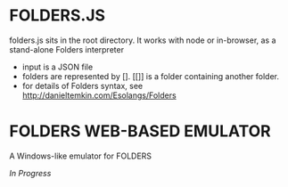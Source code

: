 
# FOLDERS.JS

folders.js sits in the root directory. It works with node or in-browser, as a stand-alone Folders interpreter

* input is a JSON file
* folders are represented by []. [[]] is a folder containing another folder.
* for details of Folders syntax, see http://danieltemkin.com/Esolangs/Folders

# FOLDERS WEB-BASED EMULATOR

A Windows-like emulator for FOLDERS

_In Progress_

